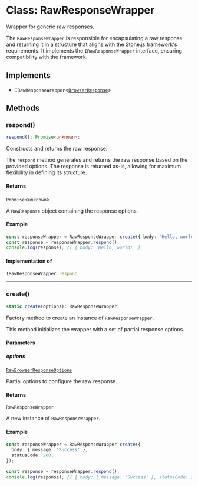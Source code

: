 # Class: RawResponseWrapper

Wrapper for generic raw responses.

The `RawResponseWrapper` is responsible for encapsulating a raw response
and returning it in a structure that aligns with the Stone.js framework's requirements.
It implements the `IRawResponseWrapper` interface, ensuring compatibility with the framework.

## Implements

- `IRawResponseWrapper`\<[`BrowserResponse`](../../declarations/type-aliases/BrowserResponse.md)\>

## Methods

### respond()

```ts
respond(): Promise<unknown>;
```

Constructs and returns the raw response.

The `respond` method generates and returns the raw response based on
the provided options. The response is returned as-is, allowing for
maximum flexibility in defining its structure.

#### Returns

`Promise`\<`unknown`\>

A `RawResponse` object containing the response options.

#### Example

```typescript
const responseWrapper = RawResponseWrapper.create({ body: 'Hello, world!' });
const response = responseWrapper.respond();
console.log(response); // { body: 'Hello, world!' }
```

#### Implementation of

```ts
IRawResponseWrapper.respond
```

***

### create()

```ts
static create(options): RawResponseWrapper;
```

Factory method to create an instance of `RawResponseWrapper`.

This method initializes the wrapper with a set of partial response options.

#### Parameters

##### options

[`RawBrowserResponseOptions`](../../declarations/interfaces/RawBrowserResponseOptions.md)

Partial options to configure the raw response.

#### Returns

`RawResponseWrapper`

A new instance of `RawResponseWrapper`.

#### Example

```typescript
const responseWrapper = RawResponseWrapper.create({
  body: { message: 'Success' },
  statusCode: 200,
});

const response = responseWrapper.respond();
console.log(response); // { body: { message: 'Success' }, statusCode: 200 }
```
